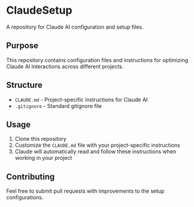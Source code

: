 # ClaudeSetup

A repository for Claude AI configuration and setup files.

## Purpose

This repository contains configuration files and instructions for optimizing Claude AI interactions across different projects.

## Structure

- `CLAUDE.md` - Project-specific instructions for Claude AI
- `.gitignore` - Standard gitignore file

## Usage

1. Clone this repository
2. Customize the `CLAUDE.md` file with your project-specific instructions
3. Claude will automatically read and follow these instructions when working in your project

## Contributing

Feel free to submit pull requests with improvements to the setup configurations.